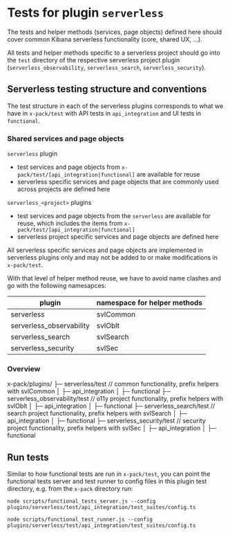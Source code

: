 # Tests for plugin `serverless`

The tests and helper methods (services, page objects) defined here should cover
common Kibana serverless functionality (core, shared UX, ...).

All tests and helper methods specific to a serverless project should go into
the `test` directory of the respective serverless project plugin
(`serverless_observability`, `serverless_search`, `serverless_security`).

## Serverless testing structure and conventions

The test structure in each of the serverless plugins corresponds to what we
have in `x-pack/test` with API tests in `api_integration` and UI tests in
`functional`.

### Shared services and page objects

`serverless` plugin
- test services and page objects from `x-pack/test/[api_integration|functional]`
are available for reuse
- serverless specific services and page objects that are commonly used across
projects are defined here

`serverless_<project>` plugins
- test services and page objects from the `serverless` are available for reuse,
which includes the items from `x-pack/test/[api_integration|functional]`
- serverless project specific services and page objects are defined here

All serverless specific services and page objects are implemented in serverless
plugins only and may not be added to or make modifications in `x-pack/test`.

With that level of helper method reuse, we have to avoid name clashes and go
with the following namesapces:

| plugin                   | namespace for helper methods |
| ------------------------ | ---------------------------- |
| serverless               | svlCommon                    |
| serverless_observability | svlOblt                      |
| serverless_search        | svlSearch                    |
| serverless_security      | svlSec                       |

### Overview

x-pack/plugins/
├─ serverless/test                // common functionality, prefix helpers with svlCommon
│  ├─ api_integration
│  ├─ functional
├─ serverless_observability/test  // o11y project functionality, prefix helpers with svlOblt
│  ├─ api_integration
│  ├─ functional
├─ serverless_search/test         // search project functionality, prefix helpers with svlSearch
│  ├─ api_integration
│  ├─ functional
├─ serverless_security/test       // security project functionality, prefix helpers with svlSec
│  ├─ api_integration
│  ├─ functional

## Run tests
Similar to how functional tests are run in `x-pack/test`, you can point the
functional tests server and test runner to config files in this plugin test
directory, e.g. from the `x-pack` directory run:
```
node scripts/functional_tests_server.js --config plugins/serverless/test/api_integration/test_suites/config.ts

node scripts/functional_test_runner.js --config plugins/serverless/test/api_integration/test_suites/config.ts
```
